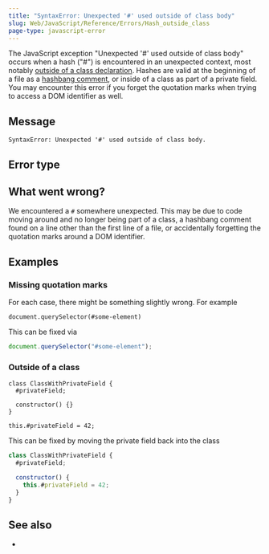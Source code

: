 ```yaml
---
title: "SyntaxError: Unexpected '#' used outside of class body"
slug: Web/JavaScript/Reference/Errors/Hash_outside_class
page-type: javascript-error
---
```




The JavaScript exception "Unexpected '#' used outside of class body" occurs when a hash
("#") is encountered in an unexpected context, most notably
[outside of a class declaration](/Web/JavaScript/Reference/Classes/Private_properties).
Hashes are valid at the beginning of a file as a [hashbang comment](/Web/JavaScript/Reference/Lexical_grammar),
or inside of a class as part of a private field. You may encounter this error if you forget
the quotation marks when trying to access a DOM identifier as well.

## Message

```plain
SyntaxError: Unexpected '#' used outside of class body.
```

## Error type



## What went wrong?

We encountered a `#` somewhere unexpected. This may be due to code moving around and no
longer being part of a class, a hashbang comment found on a line other than the first
line of a file, or accidentally forgetting the quotation marks around a DOM identifier.

## Examples

### Missing quotation marks

For each case, there might be something slightly wrong. For example

```js-nolint example-bad
document.querySelector(#some-element)
```

This can be fixed via

```js example-good
document.querySelector("#some-element");
```

### Outside of a class

```js-nolint example-bad
class ClassWithPrivateField {
  #privateField;

  constructor() {}
}

this.#privateField = 42;
```

This can be fixed by moving the private field back into the class

```js example-good
class ClassWithPrivateField {
  #privateField;

  constructor() {
    this.#privateField = 42;
  }
}
```

## See also

- 
